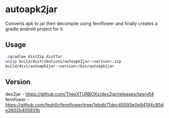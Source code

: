 # autoapk2jar

Converts apk to jar then decompile using fernflower and finally creates a gradle android project for it.

## Usage
```bash
./gradlew distZip distTar
unzip build/distributions/autoapk2jar-<version>.zip
build/dist/autoapk2jar-<version>/bin/autoapk2jar
```

## Version
dex2jar - https://github.com/ThexXTURBOXx/dex2jar/releases/tag/v64  
fernfower - https://github.com/fesh0r/fernflower/tree/1ebdb71dec45093e0e94194c85de2602b405931b  

